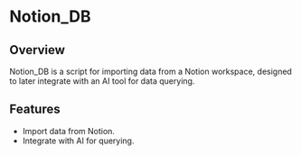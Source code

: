 # Notion_DB

## Overview
Notion_DB is a script for importing data from a Notion workspace, designed to later integrate with an AI tool for data querying.

## Features
- Import data from Notion.
- Integrate with AI for querying.